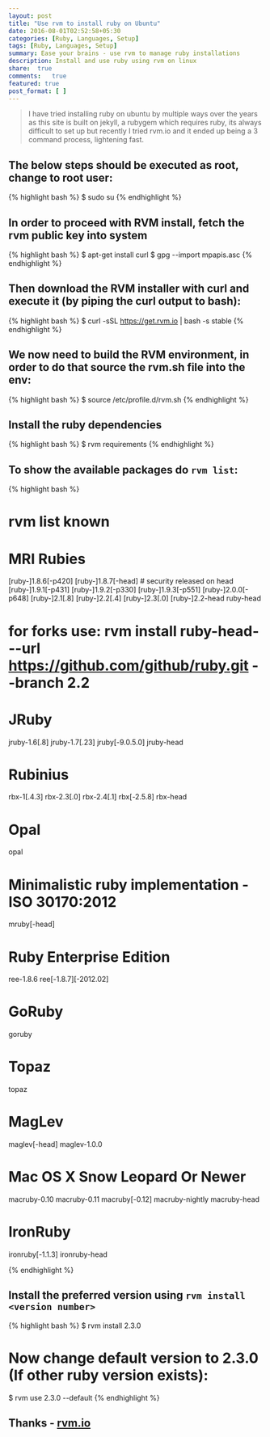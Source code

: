 ```yaml
---
layout: post
title: "Use rvm to install ruby on Ubuntu"
date: 2016-08-01T02:52:58+05:30
categories: [Ruby, Languages, Setup]
tags: [Ruby, Languages, Setup]
summary: Ease your brains - use rvm to manage ruby installations
description: Install and use ruby using rvm on linux
share:  true
comments:   true
featured: true
post_format: [ ]
---
```


> I have tried installing ruby on ubuntu by multiple ways over the years as this site is built on jekyll, a rubygem which requires ruby, its always difficult to set up but recently I tried rvm.io and it ended up being a 3 command process, lightening fast.

## The below steps should be executed as root, change to root user:

{% highlight bash %}
$ sudo su
{% endhighlight %}

## In order to proceed with RVM install, fetch the rvm public key into system

{% highlight bash %}
$ apt-get install curl
$ gpg --import mpapis.asc
{% endhighlight %}

## Then download the RVM installer with curl and execute it (by piping the curl output to bash):
{% highlight bash %}
$ curl -sSL https://get.rvm.io | bash -s stable
{% endhighlight %}

## We now need to build the RVM environment, in order to do that source the rvm.sh file into the env:
{% highlight bash %}
$ source /etc/profile.d/rvm.sh
{% endhighlight %}

## Install the ruby dependencies
{% highlight bash %}
$ rvm requirements
{% endhighlight %}

## To show the available packages do `rvm list`:
{% highlight bash %}
# rvm list known
# MRI Rubies
[ruby-]1.8.6[-p420]
[ruby-]1.8.7[-head] # security released on head
[ruby-]1.9.1[-p431]
[ruby-]1.9.2[-p330]
[ruby-]1.9.3[-p551]
[ruby-]2.0.0[-p648]
[ruby-]2.1[.8]
[ruby-]2.2[.4]
[ruby-]2.3[.0]
[ruby-]2.2-head
ruby-head

# for forks use: rvm install ruby-head-<name> --url https://github.com/github/ruby.git --branch 2.2

# JRuby
jruby-1.6[.8]
jruby-1.7[.23]
jruby[-9.0.5.0]
jruby-head

# Rubinius
rbx-1[.4.3]
rbx-2.3[.0]
rbx-2.4[.1]
rbx[-2.5.8]
rbx-head

# Opal
opal

# Minimalistic ruby implementation - ISO 30170:2012
mruby[-head]

# Ruby Enterprise Edition
ree-1.8.6
ree[-1.8.7][-2012.02]

# GoRuby
goruby

# Topaz
topaz

# MagLev
maglev[-head]
maglev-1.0.0

# Mac OS X Snow Leopard Or Newer
macruby-0.10
macruby-0.11
macruby[-0.12]
macruby-nightly
macruby-head

# IronRuby
ironruby[-1.1.3]
ironruby-head

{% endhighlight %}

## Install the preferred version using `rvm install <version number>`

{% highlight bash %}
$ rvm install 2.3.0

# Now change default version to 2.3.0 (If other ruby version exists):
$ rvm use 2.3.0 --default
{% endhighlight %}

## Thanks - [rvm.io](rvm.io)